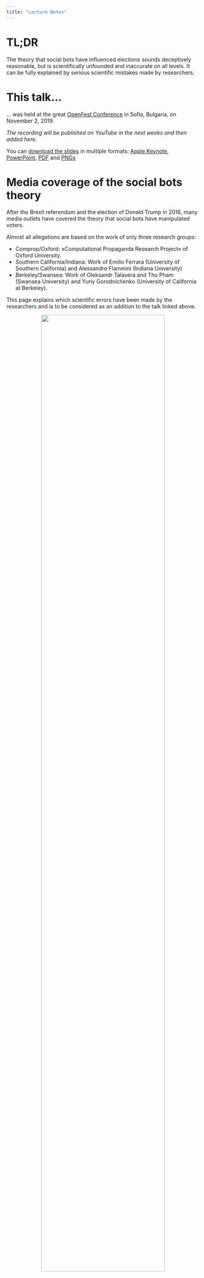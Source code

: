 ```yaml
---
title: "Lecture Notes"
---
```


# TL;DR

The theory that social bots have influenced elections sounds deceptively reasonable, but is scientifically unfounded and inaccurate on all levels.
It can be fully explained by serious scientific mistakes made by researchers.

# This talk...

… was held at the great [OpenFest Conference](https://www.openfest.org/2019/en/full-schedule/#lecture-515) in Sofia, Bulgaria, on November 2, 2019.

*The recording will be published on YouTube in the next weeks and then added here.*

You can [download the slides](https://github.com/MichaelKreil/openbots/tree/master/slides) in multiple formats: [Apple Keynote](https://github.com/MichaelKreil/openbots/raw/master/slides/slides.key.zip), [PowerPoint](https://github.com/MichaelKreil/openbots/raw/master/slides/slides.pptx), [PDF](https://github.com/MichaelKreil/openbots/raw/master/slides/slides.pdf) and [PNGs](https://github.com/MichaelKreil/openbots/tree/master/slides/slides_png)

# Media coverage of the social bots theory

After the Brexit referendum and the election of Donald Trump in 2016, many media outlets have covered the theory that social bots have manipulated voters.

Almost all allegations are based on the work of only three research groups:

* Comprop/Oxford: »Computational Propaganda Research Project« of Oxford University.
* Southern California/Indiana: Work of Emilio Ferrara (University of Southern California) and Alessandro Flammini (Indiana University)
* Berkeley/Swansea: Work of Oleksandr Talavera and Tho Pham (Swansea University) and Yuriy Gorodnichenko (University of California at Berkeley).

This page explains which scientific errors have been made by the researchers and is to be considered as an addition to the talk linked above.

<p align="center"><img src="https://github.com/MichaelKreil/openbots/raw/master/graphics/articles_mk-01.png" width="80%"/></p>

*download the list of articles as [TSV](https://github.com/MichaelKreil/openbots/raw/master/data/media/media_coverage.tsv) or [Excel](https://github.com/MichaelKreil/openbots/raw/master/data/media/media_coverage.xlsx) and play with the [interactive version](https://data.info.graphics/blog/2018/12/21/social-bot-research-is-flawed/)*

# Research team: Comprop/Oxford

["The Computational Propaganda Project"](https://comprop.oii.ox.ac.uk) of the Oxford Internet Institute is the most widely used source of the claim that Social Bots manipulate voter opinion.
In particular, the work of Bence Kollanyi and Philip N. Howard focuses on the [Brexit referendum](https://comprop.oii.ox.ac.uk/research/working-papers/bots-strongerin-and-brexit-computational-propaganda-during-the-uk-eu-referendum/) ([PDF](http://blogs.oii.ox.ac.uk/politicalbots/wp-content/uploads/sites/89/2016/06/COMPROP-2016-1.pdf)), the [First](https://comprop.oii.ox.ac.uk/research/working-papers/bots-and-automation-over-twitter-during-the-first-u-s-presidential-debate/) ([PDF](http://blogs.oii.ox.ac.uk/politicalbots/wp-content/uploads/sites/89/2016/10/Data-Memo-First-Presidential-Debate.pdf)), [Second](https://comprop.oii.ox.ac.uk/research/working-papers/bots-and-automation-over-twitter-during-the-second-u-s-presidential-debate/) ([PDF](http://blogs.oii.ox.ac.uk/politicalbots/wp-content/uploads/sites/89/2016/10/Data-Memo-Second-Presidential-Debate.pdf)) and [Third](https://comprop.oii.ox.ac.uk/research/working-papers/bots-and-automation-over-twitter-during-the-third-u-s-presidential-debate/) ([PDF](https://comprop.oii.ox.ac.uk/research/working-papers/bots-and-automation-over-twitter-during-the-third-u-s-presidential-debate/)) U.S. Presidential Debate and the [U.S. Election](https://comprop.oii.ox.ac.uk/research/working-papers/bots-and-automation-over-twitter-during-the-u-s-election/) ([PDF](http://blogs.oii.ox.ac.uk/politicalbots/wp-content/uploads/sites/89/2016/11/Data-Memo-US-Election.pdf))

## Understanding the method

According to this research team, the central criterion used to detect social bots is:

> We define a high level of automation as accounts that post at least 50 times a day using one of these election-related hashtags[…]

This criterion is a pure assertion and has never been scientifically tested. 50 tweets per day is a number of posts that can be easily achieved by a human: Automation is not necessary to reach that amount. A lot of accounts tweet more than 50 tweets per day, including journalist [Glenn Greenwald](https://twitter.com/ggreenwald) (50.2 tweets/day), author [Cory Doctorow](https://twitter.com/doctorow) (142.2 tweets/day) or member of the German parliament [Johannes Kahrs](https://twitter.com/kahrs) (up to 300 tweets/day).

## Verifying the method

The simplest way to verify this method is to apply it to a group of users that are certified to not be social bots. In this case we can use verified accounts. Verified accounts have gone through a strict process that allows Twitter to certify that account holders – companies, media outlets, celebrities – have proven their identity.

I scanned Twitter to find a sample of around 300'000 verified Twitter accounts. Then I scanned all the tweets published by these accounts during a period of 9 days between 2018-11-20 00:00:00 and 2018-11-29 00:00:00.

Of 306'954 verified accounts, 4'475 published 450 tweets or more in these 9 days, thus meeting the criterion of 50 tweets per day. This means that, when the Comprop/Oxford method is applied, 1.46% of these verified accounts are categorized as social bots.

The Comprop/Oxford research used the same method on all Twitter accounts that tweeted with hashtags related to the US elections. One would expect that among those accounts, the amount of social bots is higher than in a pool that consists exclusively of verified users. The result of their research, however, is that only 0.11% of the accounts that tweeted with hashtags related to the US election are social bots (see [page 4](http://blogs.oii.ox.ac.uk/politicalbots/wp-content/uploads/sites/89/2016/11/Data-Memo-US-Election.pdf)) – a number which is much lower than the results produced when the method is applied to the verified accounts.

Why should there be more social bots among users that have been verified by Twitter than among accounts tweeting about elections? There is no other scientific explanation for these results than a flaw in the method itself.

While the Comprop/Oxford paper cites these numbers of accounts categorized as social bots, its main focus is the number of tweets that are categorized as published by a social bot. Still using the test group consisting of verified accounts, I obtained the result that 30.7% (4.1m of 13.3m) of the tweets were published by so-called social bots. On [page 3](http://blogs.oii.ox.ac.uk/politicalbots/wp-content/uploads/sites/89/2016/11/Data-Memo-US-Election.pdf) of the Comprop/Oxford publication, the researchers claim that 17.9% of all tweets published during the US election were generated by automated accounts. Here again, according to this method, there would be more tweets published by social bots among verified accounts than among US elections tweets.

You can verify my results by using the [code](https://github.com/MichaelKreil/openbots/tree/master/code/comprop_oxford) and the [data](https://github.com/MichaelKreil/openbots/tree/master/code/comprop_oxford) published in this [GitHub repository](https://github.com/MichaelKreil/openbots).

# Research team: South California/Indiana

The results produced by the research team of South California/Indiana are strongly diverging from the results of the Comprop/Oxford team. While the latter claims that **0.1%** of Twitter accounts using US elections related hashtags are automated, [the South California/Indiana claims](https://firstmonday.org/article/view/7090/5653) that they found an even higher amount of bots: **14.4%**! This is about 140 times more than the results obtained by the Comprop/Oxford team.

Their method uses machine learning (papers: [arXiv:1602.00975](https://arxiv.org/abs/1602.00975), [arXiv:1703.03107](https://arxiv.org/abs/1703.03107)).

> To train our system we initially used a publicly available dataset consisting of 15K manually verified Twitter bots identified via a honeypot approach (Lee, Eoff, and Caver- lee 2011) and 16K verified human accounts.

## Spam accounts are not bots

For this research the team used a training data set which they call “verified Twitter bots”. The origin of this data set is another research paper that doesn’t use the term bots, but "[content polluters](https://pdfs.semanticscholar.org/b433/9952a73914dc7eacf3b8e4c78ce9a5aa9502.pdf)", described as “spammers”, “malware disseminators” and other similar accounts. Twitter bots and content polluters are two very different terms, and it is scientifically wrong to simply reframe a data set.

In short: The South California/Indiana researchers seemingly trained a system to detect spam and malware accounts instead of social bots. That is a distinction that is very important to be made.

## Verifying the method

Test the social bot detection tool (“Botometer”) produced by the California/Indiana research team here: [botometer.iuni.iu.edu](https://botometer.iuni.iu.edu)

### US congress
When I tested this tool in April 2018, about half of US Congress members present on Twitter were classified as bots by the tool produced by the South California/Indiana team:

<p align="center"><img src="https://github.com/MichaelKreil/openbots/raw/master/graphics/congress_mk-01.png" width="80%"/></p>

*download the [raw data as JSON](https://github.com/MichaelKreil/openbots/raw/master/data/southcalifornia_indiana/botometer_congress.json) and play with the [interactive version](https://data.info.graphics/blog/2018/12/21/social-bot-research-is-flawed/)*

### Other examples

I have collected examples of the misclassification of various groups of people by this tool in a [Twitter thread](https://twitter.com/MichaelKreil/status/1125025823868760065).

- **10.5%** of NASA-related accounts are **misclassified** as bots ([Twitter list](https://twitter.com/USAGov/lists/nasa/members), [results](https://github.com/MichaelKreil/openbots/raw/master/data/southcalifornia_indiana/USAGov_list_nasa.tsv), [raw data](https://github.com/MichaelKreil/openbots/raw/master/data/southcalifornia_indiana/USAGov_list_nasa.ndjson.gz))
- **12%** of Nobel Prize Laureates are **misclassified** as bots ([Twitter list](https://twitter.com/nobelprize/lists/nobel-laureates/members), [results](https://github.com/MichaelKreil/openbots/raw/master/data/southcalifornia_indiana/NobelPrize_list_nobel-laureates.tsv), [raw data](https://github.com/MichaelKreil/openbots/raw/master/data/southcalifornia_indiana/NobelPrize_list_nobel-laureates.ndjson.gz))
- **14%** of female directors are **misclassified** as bots ([Twitter list](https://twitter.com/TheDirectorList/lists/women-directors/members), [results](https://github.com/MichaelKreil/openbots/raw/master/data/southcalifornia_indiana/TheDirectorList_list_women-directors.tsv), [raw data](https://github.com/MichaelKreil/openbots/raw/master/data/southcalifornia_indiana/TheDirectorList_list_women-directors.ndjson.gz))
- **17.7%** of Reuters journalists are **misclassified** as bots ([Twitter list](https://twitter.com/Reuters/lists/all-journos-list-1/members), [results](https://github.com/MichaelKreil/openbots/raw/master/data/southcalifornia_indiana/Reuters_list_all-journos-list-1.tsv), [raw data](https://github.com/MichaelKreil/openbots/raw/master/data/southcalifornia_indiana/Reuters_list_all-journos-list-1.ndjson.gz))
- **21.9%** of staff members of UN Women are **misclassified** as bots ([Twitter list](https://twitter.com/UN_Women/lists/un-women-staff-on-twitter/members), [results](https://github.com/MichaelKreil/openbots/raw/master/data/southcalifornia_indiana/UN_Women_list_un-women-staff-on-twitter.tsv), [raw data](https://github.com/MichaelKreil/openbots/raw/master/data/southcalifornia_indiana/UN_Women_list_un-women-staff-on-twitter.ndjson.gz))
- **35.9%** of the staff of german news agency "dpa" are **misclassified** as bots ([Twitter list](https://twitter.com/dpa/lists/dpa-mitarbeiter/members), [results](https://github.com/MichaelKreil/openbots/raw/master/data/southcalifornia_indiana/dpa_list_dpa-mitarbeiter.tsv), [raw data](https://github.com/MichaelKreil/openbots/raw/master/data/southcalifornia_indiana/dpa_list_dpa-mitarbeiter.ndjson.gz))
- **36%** of known bots by New Scientist are **misclassified** as humans ([Twitter list](https://twitter.com/newscientist/lists/twitterbots/members), [results](https://github.com/MichaelKreil/openbots/raw/master/data/southcalifornia_indiana/newscientist_list_twitterbots.tsv), [raw data](https://github.com/MichaelKreil/openbots/raw/master/data/southcalifornia_indiana/newscientist_list_twitterbots.ndjson.gz))
- **60.7%** of the bots collected by [Botwiki](https://botwiki.org/bots/) are **misclassified** as humans ([results](https://github.com/MichaelKreil/openbots/raw/master/data/southcalifornia_indiana/file_bots.tsv), [raw data](https://github.com/MichaelKreil/openbots/raw/master/data/southcalifornia_indiana/file_bots.ndjson.gz))

### Reverse engineering

The Botometer is not a scientific instrument, yet many scientists base their research on its results. All those papers are thus based on a tool with unacceptably high error rates. This makes all these research papers invalid.

One of these research papers is:  
Tobias R. Keller & Ulrike Klinger (2019) Social Bots in Election Campaigns: Theoretical, Empirical, and Methodological Implications, Political Communication, 36:1, 171-189, DOI: [10.1080/10584609.2018.1526238](https://doi.org/10.1080/10584609.2018.1526238)

In this case the researchers scraped 600'000 to 800'000 Twitter accounts following the seven major political parties in Germany. They then proceeded to check every account with the Botometer API, which led to the conclusion, that 7.1% to 9.9% of these accounts are bots.

I reproduced the work of this research group in order to get the list of accounts they claim to be social bots. These many data points allow us to reverse engineer the Botometer algorithm using Dimension Reduction ([UMAP](https://github.com/lmcinnes/umap)):

<p align="center"><img src="https://github.com/MichaelKreil/openbots/raw/master/graphics/reverse_engineering_botometer.png" width="80%"/></p>

*You can find [this tool](https://michaelkreil.github.io/reverse_engineering_botometer/) and the [code](https://github.com/MichaelKreil/reverse_engineering_botometer) online.*

Generally speaking, accounts were misclassified as social bots if they:
- sent only one tweet, e.g. people who have tried Twitter once, but never used it again,
- have been inactive for a long period of time, e.g. people who have left Twitter,
- are not mentioned by other accounts, e.g. people whose tweets don’t generate replies.

Accounts with one of these properties represent the vast majority of misclassified accounts. However, none of these properties prove that these accounts are social bots.

Interestingly, this issue is reflected in a reproducible flaw of the Botometer: If one creates a new Twitter account and send only one tweet, this account will immediately be classified as a social bot by this tool.

## Summary

> Botometer is a *blackbox algorithm* that classifies accounts as bots and delegitimises the people behind them.

# Research team: Berkeley/Swansea

## Overview
See the [blog post of Mike Hearn](https://blog.plan99.net/did-russian-bots-impact-brexit-ad66f08c014a):

> It is the most irresponsible abuse of maths I’ve seen for a long time.

## "Measuring" the influence of social bots

In their [paper](https://ideas.repec.org/p/swn/wpaper/2018-01.html) ([PDF](https://rahwebdav.swan.ac.uk/repec/pdf/WP2018-01.pdf)) *"Social media, sentiment and public opinions: Evidence from #Brexit and #USElection"* this research team claims that social bots had an influence on the elections they focused on. According to this research, during the Brexit referendum, social bots allegedly shifted the results of the vote by 1.76 percentage points towards "leave", and in the 2016 US elections, by 3.23 percentage points towards Trump. (pages 19-20)

How was this result obtained? In section 2.5 (page 10) the researchers claim to find a correlation between election results and the amounts of tweets using various political hashtags. This correlation is logical as many Twitter users are also voters. The political opinions of voters are directly reflected by the political opinions expressed on Twitter.

The research team of Berkeley/Swansea calculated the correlation between selected hashtags and the results of the Brexit and US elections (see Figure 5 on page 30), claiming that the content of tweets is influencing votes. They interpreted the results as a proof that those tweets influenced the election results, instead of considering the simpler explanation: Tweets reflect the existing political opinions of the people who publish the tweets. Correlation doesn’t mean causality!

# Other research teams

## Birmingham

Sasha Talavera, Professor of Financial Economics at the University of Birmingham, claims that Scottish politician [Nicola Sturgeon ‘has 73,000 fake Twitter followers’](https://www.thetimes.co.uk/edition/scotland/nicola-sturgeon-has-73-000-fake-twitter-followers-says-university-study-7ldz322lr). He defines social bots as ["users with exactly 8 digits in usernames"](https://twitter.com/SashaTalavera/status/1193963253438844928). Adding 8 digits to names of new users to create handles is the standard naming scheme for new users joining Twitter: 8 digits are a sign that a new user accepted the default that was proposed to them by Twitter, which is in no way a proof that a user is fake.

## The Nicholson Foundation; The Public Good Projects

The "Public Good Projects" published a study titled [Social Bots Likely Responsible for Majority of E-cig Marketing Messages](https://www.prnewswire.com/news-releases/socialbots-likely-responsible-for-majority-of-e-cig-marketing-messages-300937822.html). Large media outlets like the Wall Street Journal [covered this story](https://www.wsj.com/articles/congress-probes-bot-generated-social-media-messages-about-e-cigarettes-11571045405).

Amelia Howard had a [deeper look at this claim](https://threadreaderapp.com/thread/1184257476348260352.html) ([original Twitter thread](https://twitter.com/amelia_rh/status/1184257476348260352)) and came to the [conclusion](https://twitter.com/Amelia_RH/status/1184499335129632768?s=20):

> This myth of bot-dominated online vape advocacy is cut from whole cloth. But credible actors are spreading it & people who don't know better believe them. This is causing massive harm. Bad social science is just as dangerous as bad "hard" science.

# Counter-research

A research paper dismissing the social bots theory is currently being written by an academic research team and will be linked here as soon as it is public. You can also read the article I wrote on the topic with Florian Gallwitz of the University of Nuremberg in the German newspaper Tagesspiegel: [The "Social Bot" Fairy Tale](https://background.tagesspiegel.de/digitalisierung/the-social-bot-fairy-tale)
I am looking for other research on the topic: Please get in touch with me if you know other examples!

# Legislative Initiatives

Here are some legislative initiatives that were caused by the spreading of the flawed research on social bots.

## California
[The state of California passed a law](https://leginfo.legislature.ca.gov/faces/billTextClient.xhtml?bill_id=201720180SB1001) that forces people to disclose when they use bots for communication. [WIRED: "But upon deeper inspection, California’s bot bill is hollow."](https://www.wired.com/story/law-makes-bots-identify-themselves/)

## Germany

[German NGO LOAD e.V. gives an overview on Germany's new State Media Treaty (in German)](https://www.load-ev.de/2019/10/30/wir-brauchen-eine-faktenbasierte-digital-und-medienpolitik-regulierung-von-social-bots-im-neuen-medienstaatsvertrag/):

>  The draft of the State Media Treaty defines "social bots" [...] as follows:

> >  "Providers of telemedia services in social networks are obliged to indicate the use of automation when content or messages are created automatically by a computer program, provided that the user account used for this purpose has been made available for use by natural persons on the basis of its external appearance. The shared content or the message must be preceded or accompanied by a clearly legible indication that it has been automatically created and sent using a computer program controlling the user account. This provision applies not only if content and messages are generated automatically immediately before they are sent, but also if they are sent automatically using a pre-programmed content or message.

> This means that every account that has a profile picture showing a person (and probably a name that appears to belong to a person) and posts or tweets automatically is a "social bot". Aha. Does that mean that as soon as I schedule a tweet with Hootsuite, for example, because it should be tweeted at a specific time for some reason, I am a social bot?

(Original text in German, this is my unofficial translation.)

# Summary

Social Bot research is scientifically inaccurate on all levels.

In the last years the claim that "Social bots influenced elections" has spread widely. This theory can be fully explained by serious scientific mistakes made by researchers.

All the papers about social bots have to be reviewed again and have to be revoked if necessary.

This includes all other research from all other groups that have based their research on these flawed methods.

Do social bots exist? Probably.
However, there is no evidence that they exist in large numbers, have influenced elections in any way or caused any other sort of problems.

Other reasons must be considered as potential causes for the election of Donald Trump, Brexit, the rise of the AfD in Germany and other similar issues: Outdated electoral systems, gerrymandering, the crisis of media, an easier rise of social movements through social media, right-wing narratives, and especially racism as a mass phenomenon are among the contemporary dynamics that should be studied as possible explanations for the main political events of the last years.
